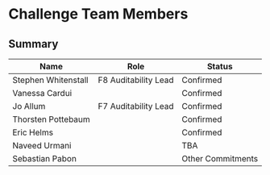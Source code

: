# Challenge Team Members

## Summary



| Name                | Role                 | Status            |
| ------------------- | -------------------- | ----------------- |
| Stephen Whitenstall | F8 Auditability Lead | Confirmed         |
| Vanessa Cardui      |                      | Confirmed         |
| Jo Allum            | F7 Auditability Lead | Confirmed         |
| Thorsten Pottebaum  |                      | Confirmed         |
| Eric Helms          |                      | Confirmed         |
| Naveed Urmani       |                      | TBA               |
| Sebastian Pabon     |                      | Other Commitments |

